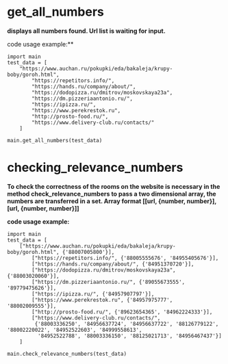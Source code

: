 get_all_numbers
=====================
**displays all numbers found. Url list is waiting for input.**

code usage example:**
```
import main
test_data = [
    "https://www.auchan.ru/pokupki/eda/bakaleja/krupy-boby/goroh.html",
        "https://repetitors.info/",
        "https://hands.ru/company/about/",
        "https://dodopizza.ru/dmitrov/moskovskaya23a",
        "https://dm.pizzeriaantonio.ru/",
        "https://ipizza.ru/",
        "https://www.perekrestok.ru",
        "http://prosto-food.ru/",
        "https://www.delivery-club.ru/contacts/"
    ]

main.get_all_numbers(test_data)
```
checking_relevance_numbers
=====================
**To check the correctness of the rooms on the website is necessary in the method check_relevance_numbers to pass a two dimensional array, the numbers are transferred in a set. Array format [[url, {number, number}], [url, {number, number}]]**

**code usage example:**
    
```
import main
test_data = [
    ["https://www.auchan.ru/pokupki/eda/bakaleja/krupy-boby/goroh.html", {'88007005800'}],
        ["https://repetitors.info/", {'88005555676', '84955405676'}],
        ["https://hands.ru/company/about/", {'84951370720'}],
        ["https://dodopizza.ru/dmitrov/moskovskaya23a", {'88003020060'}],
        ["https://dm.pizzeriaantonio.ru/", {'89055673555', '89779475626'}],
        ["https://ipizza.ru/", {'84957907797'}],
        ["https://www.perekrestok.ru", {'84957975777', '88002009555'}],
        ["http://prosto-food.ru/", {'89623654365', '84962224333'}],
        ["https://www.delivery-club.ru/contacts/",
         {'88003336250', '84956637724', '84956637722', '88126779122', '88002220022', '84952522603', '84999558613',
          '84952522788', '88003336150', '88125021713', '84956467437'}]
    ]

main.check_relevance_numbers(test_data)
```
